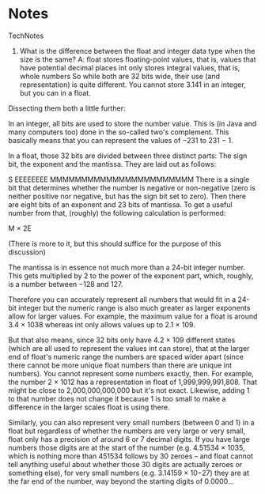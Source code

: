 # Notes
TechNotes
1. What is the difference between the float and integer data type when the size is the same?
A: float stores floating-point values, that is, values that have potential decimal places
int only stores integral values, that is, whole numbers
So while both are 32 bits wide, their use (and representation) is quite different. You cannot store 3.141 in an integer, but you can in a float.

Dissecting them both a little further:

In an integer, all bits are used to store the number value. This is (in Java and many computers too) done in the so-called two's complement. This basically means that you can represent the values of −231 to 231 − 1.

In a float, those 32 bits are divided between three distinct parts: The sign bit, the exponent and the mantissa. They are laid out as follows:

S EEEEEEEE MMMMMMMMMMMMMMMMMMMMMMM
There is a single bit that determines whether the number is negative or non-negative (zero is neither positive nor negative, but has the sign bit set to zero). Then there are eight bits of an exponent and 23 bits of mantissa. To get a useful number from that, (roughly) the following calculation is performed:

M × 2E

(There is more to it, but this should suffice for the purpose of this discussion)

The mantissa is in essence not much more than a 24-bit integer number. This gets multiplied by 2 to the power of the exponent part, which, roughly, is a number between −128 and 127.

Therefore you can accurately represent all numbers that would fit in a 24-bit integer but the numeric range is also much greater as larger exponents allow for larger values. For example, the maximum value for a float is around 3.4 × 1038 whereas int only allows values up to 2.1 × 109.

But that also means, since 32 bits only have 4.2 × 109 different states (which are all used to represent the values int can store), that at the larger end of float's numeric range the numbers are spaced wider apart (since there cannot be more unique float numbers than there are unique int numbers). You cannot represent some numbers exactly, then. For example, the number 2 × 1012 has a representation in float of 1,999,999,991,808. That might be close to 2,000,000,000,000 but it's not exact. Likewise, adding 1 to that number does not change it because 1 is too small to make a difference in the larger scales float is using there.

Similarly, you can also represent very small numbers (between 0 and 1) in a float but regardless of whether the numbers are very large or very small, float only has a precision of around 6 or 7 decimal digits. If you have large numbers those digits are at the start of the number (e.g. 4.51534 × 1035, which is nothing more than 451534 follows by 30 zeroes – and float cannot tell anything useful about whether those 30 digits are actually zeroes or something else), for very small numbers (e.g. 3.14159 × 10−27) they are at the far end of the number, way beyond the starting digits of 0.0000...
